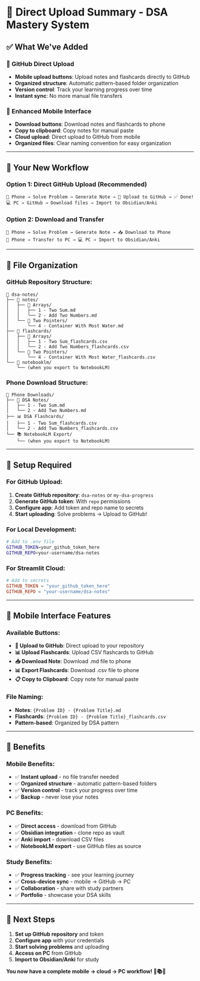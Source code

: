 # 🚀 Direct Upload Summary - DSA Mastery System

## ✅ **What We've Added**

### **🐙 GitHub Direct Upload**

- **Mobile upload buttons**: Upload notes and flashcards directly to GitHub
- **Organized structure**: Automatic pattern-based folder organization
- **Version control**: Track your learning progress over time
- **Instant sync**: No more manual file transfers

### **📱 Enhanced Mobile Interface**

- **Download buttons**: Download notes and flashcards to phone
- **Copy to clipboard**: Copy notes for manual paste
- **Cloud upload**: Direct upload to GitHub from mobile
- **Organized files**: Clear naming convention for easy organization

---

## 🎯 **Your New Workflow**

### **Option 1: Direct GitHub Upload (Recommended)**

```
📱 Phone → Solve Problem → Generate Note → 🐙 Upload to GitHub → ✅ Done!
💻 PC → GitHub → Download files → Import to Obsidian/Anki
```

### **Option 2: Download and Transfer**

```
📱 Phone → Solve Problem → Generate Note → 📥 Download to Phone
📱 Phone → Transfer to PC → 💻 PC → Import to Obsidian/Anki
```

---

## 📂 **File Organization**

### **GitHub Repository Structure:**

```
📂 dsa-notes/
├── 📁 notes/
│   ├── 📁 Arrays/
│   │   ├── 1 - Two Sum.md
│   │   └── 2 - Add Two Numbers.md
│   └── 📁 Two Pointers/
│       └── 4 - Container With Most Water.md
├── 📁 flashcards/
│   ├── 📁 Arrays/
│   │   ├── 1 - Two Sum_flashcards.csv
│   │   └── 2 - Add Two Numbers_flashcards.csv
│   └── 📁 Two Pointers/
│       └── 4 - Container With Most Water_flashcards.csv
└── 📁 notebooklm/
    └── (when you export to NotebookLM)
```

### **Phone Download Structure:**

```
📱 Phone Downloads/
├── 📝 DSA Notes/
│   ├── 1 - Two Sum.md
│   └── 2 - Add Two Numbers.md
├── 📊 DSA Flashcards/
│   ├── 1 - Two Sum_flashcards.csv
│   └── 2 - Add Two Numbers_flashcards.csv
└── 📚 NotebookLM Export/
    └── (when you export to NotebookLM)
```

---

## 🔧 **Setup Required**

### **For GitHub Upload:**

1. **Create GitHub repository**: `dsa-notes` or `my-dsa-progress`
2. **Generate GitHub token**: With `repo` permissions
3. **Configure app**: Add token and repo name to secrets
4. **Start uploading**: Solve problems → Upload to GitHub!

### **For Local Development:**

```bash
# Add to .env file
GITHUB_TOKEN=your_github_token_here
GITHUB_REPO=your-username/dsa-notes
```

### **For Streamlit Cloud:**

```toml
# Add to secrets
GITHUB_TOKEN = "your_github_token_here"
GITHUB_REPO = "your-username/dsa-notes"
```

---

## 📱 **Mobile Interface Features**

### **Available Buttons:**

- **🐙 Upload to GitHub**: Direct upload to your repository
- **📊 Upload Flashcards**: Upload CSV flashcards to GitHub
- **📥 Download Note**: Download .md file to phone
- **📊 Export Flashcards**: Download .csv file to phone
- **📋 Copy to Clipboard**: Copy note for manual paste

### **File Naming:**

- **Notes**: `{Problem ID} - {Problem Title}.md`
- **Flashcards**: `{Problem ID} - {Problem Title}_flashcards.csv`
- **Pattern-based**: Organized by DSA pattern

---

## 🎯 **Benefits**

### **Mobile Benefits:**

- ✅ **Instant upload** - no file transfer needed
- ✅ **Organized structure** - automatic pattern-based folders
- ✅ **Version control** - track your progress over time
- ✅ **Backup** - never lose your notes

### **PC Benefits:**

- ✅ **Direct access** - download from GitHub
- ✅ **Obsidian integration** - clone repo as vault
- ✅ **Anki import** - download CSV files
- ✅ **NotebookLM export** - use GitHub files as source

### **Study Benefits:**

- ✅ **Progress tracking** - see your learning journey
- ✅ **Cross-device sync** - mobile → GitHub → PC
- ✅ **Collaboration** - share with study partners
- ✅ **Portfolio** - showcase your DSA skills

---

## 🚀 **Next Steps**

1. **Set up GitHub repository** and token
2. **Configure app** with your credentials
3. **Start solving problems** and uploading
4. **Access on PC** from GitHub
5. **Import to Obsidian/Anki** for study

**You now have a complete mobile → cloud → PC workflow! 🎉📚📱**
